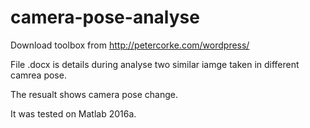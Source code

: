 # camera-pose-analyse

Download toolbox from  http://petercorke.com/wordpress/

File .docx is details during analyse two similar iamge taken in different camrea pose.

The resualt shows camera pose change.

It was tested on Matlab 2016a.
